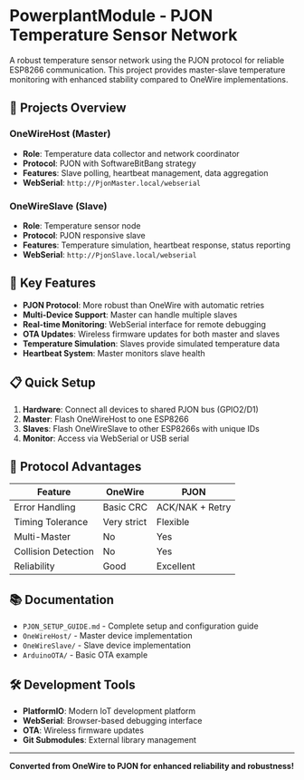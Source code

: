 # PowerplantModule - PJON Temperature Sensor Network

A robust temperature sensor network using the PJON protocol for reliable ESP8266 communication. This project provides master-slave temperature monitoring with enhanced stability compared to OneWire implementations.

## 🎯 **Projects Overview**

### OneWireHost (Master)
- **Role**: Temperature data collector and network coordinator
- **Protocol**: PJON with SoftwareBitBang strategy
- **Features**: Slave polling, heartbeat management, data aggregation
- **WebSerial**: `http://PjonMaster.local/webserial`

### OneWireSlave (Slave)
- **Role**: Temperature sensor node
- **Protocol**: PJON responsive slave
- **Features**: Temperature simulation, heartbeat response, status reporting
- **WebSerial**: `http://PjonSlave.local/webserial`

## 🚀 **Key Features**

- **PJON Protocol**: More robust than OneWire with automatic retries
- **Multi-Device Support**: Master can handle multiple slaves
- **Real-time Monitoring**: WebSerial interface for remote debugging
- **OTA Updates**: Wireless firmware updates for both master and slaves
- **Temperature Simulation**: Slaves provide simulated temperature data
- **Heartbeat System**: Master monitors slave health

## 📋 **Quick Setup**

1. **Hardware**: Connect all devices to shared PJON bus (GPIO2/D1)
2. **Master**: Flash OneWireHost to one ESP8266
3. **Slaves**: Flash OneWireSlave to other ESP8266s with unique IDs
4. **Monitor**: Access via WebSerial or USB serial

## 🔧 **Protocol Advantages**

| Feature | OneWire | PJON |
|---------|---------|------|
| Error Handling | Basic CRC | ACK/NAK + Retry |
| Timing Tolerance | Very strict | Flexible |
| Multi-Master | No | Yes |
| Collision Detection | No | Yes |
| Reliability | Good | Excellent |

## 📚 **Documentation**

- `PJON_SETUP_GUIDE.md` - Complete setup and configuration guide
- `OneWireHost/` - Master device implementation
- `OneWireSlave/` - Slave device implementation
- `ArduinoOTA/` - Basic OTA example

## 🛠️ **Development Tools**

- **PlatformIO**: Modern IoT development platform
- **WebSerial**: Browser-based debugging interface
- **OTA**: Wireless firmware updates
- **Git Submodules**: External library management

---

**Converted from OneWire to PJON for enhanced reliability and robustness!**